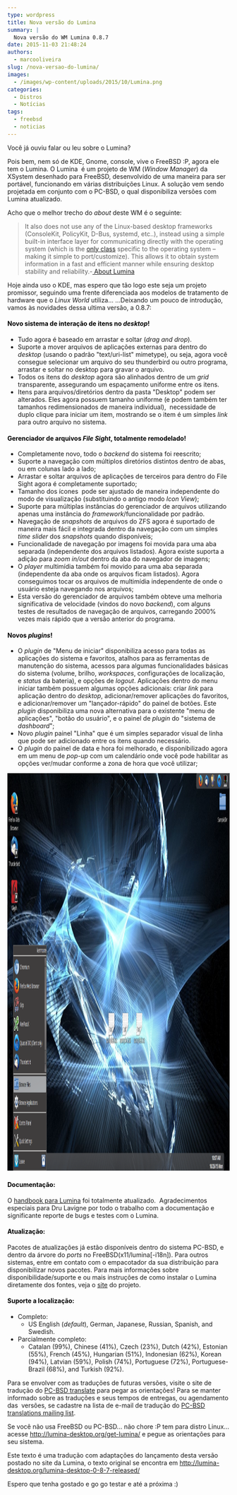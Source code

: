```yaml
---
type: wordpress
title: Nova versão do Lumina
summary: |
  Nova versão do WM Lumina 0.8.7
date: 2015-11-03 21:48:24
authors:
  - marcooliveira
slug: /nova-versao-do-lumina/
images:
  - /images/wp-content/uploads/2015/10/Lumina.png
categories:
  - Distros
  - Notícias
tags:
  - freebsd
  - noticias
---
```


Você já ouviu falar ou leu sobre o Lumina?

Pois bem, nem só de KDE, Gnome, console, vive o FreeBSD :P, agora ele tem o Lumina. O Lumina  é um projeto de WM (<em>Window Manager</em>) da XSystem desenhado para FreeBSD, desenvolvido de uma maneira para ser portável, funcionando em várias distribuições Linux. A solução vem sendo projetada em conjunto com o PC-BSD, o qual disponibiliza versões com Lumina atualizado.

<!--more-->

Acho que o melhor trecho do <em>about</em> deste WM é o seguinte:
<blockquote>It also does not use any of the Linux-based desktop frameworks (ConsoleKit, PolicyKit, D-Bus, systemd, etc..), instead using a simple built-in interface layer for communicating directly with the operating system (which is the <a href="https://github.com/pcbsd/lumina/blob/master/libLumina/LuminaOS.h" target="_blank">only class</a> specific to the operating system – making it simple to port/customize). This allows it to obtain system information in a fast and efficient manner while ensuring desktop stability and reliability.-<a href="http://lumina-desktop.org/" target="_blank"> About Lumina</a></blockquote>
Hoje ainda uso o KDE, mas espero que tão logo este seja um projeto promissor, seguindo uma frente diferenciada aos modelos de tratamento de hardware que o <em>Linux World</em> utiliza... ...Deixando um pouco de introdução, vamos às novidades dessa ultima versão, a 0.8.7:
<h4><span style="color: #000000;">Novo sistema de interação de itens no <em>desktop</em>!</span></h4>
<ul>
	<li>Tudo agora é baseado em arrastar e soltar (<em>drag and drop</em>).</li>
	<li>Suporte a mover arquivos de aplicações externas para dentro do <em>desktop</em> (usando o padrão "text/uri-list" mimetype), ou seja, agora você consegue selecionar um arquivo do seu thunderbird ou outro programa, arrastar e soltar no desktop para gravar o arquivo.</li>
	<li>Todos os itens do <em>desktop</em> agora são alinhados dentro de um <em>grid</em> transparente, assegurando um espaçamento uniforme entre os itens.</li>
	<li>Itens para arquivos/diretórios dentro da pasta "Desktop" podem ser alterados. Eles agora possuem tamanho uniforme (e podem também ter tamanhos redimensionados de maneira individual),  necessidade de duplo clique para iniciar um item, mostrando se o item é um simples <em>link</em> para outro arquivo no sistema.</li>
</ul>
<h4><span style="color: #000000;">Gerenciador de arquivos <em>File Sight</em>, totalmente remodelado!</span></h4>
<ul>
	<li>Completamente novo, todo o <em>backend</em> do sistema foi reescrito;</li>
	<li>Suporte a navegação com múltiplos diretórios distintos dentro de abas, ou em colunas lado a lado;</li>
	<li>Arrastar e soltar arquivos de aplicações de terceiros para dentro do File Sight agora é completamente suportado;</li>
	<li>Tamanho dos ícones  pode ser ajustado de maneira independente do modo de visualização (substituindo o antigo modo <em>Icon View</em>);</li>
	<li>Suporte para múltiplas instâncias do gerenciador de arquivos utilizando apenas uma instância do <em>framework</em>/funcionalidade por padrão.</li>
	<li>Navegação de <em>snapshots</em> de arquivos do ZFS agora é suportado de maneira mais fácil e integrada dentro da navegação com um simples <em>time slider</em> dos <em>snapshots</em> quando disponíveis;</li>
	<li>Funcionalidade de navegação por imagens foi movida para uma aba separada (independente dos arquivos listados). Agora existe suporta a adição para <em>zoom in/out</em> dentro da aba do navegador de imagens;</li>
	<li>O <em>player</em> multimídia também foi movido para uma aba separada (independente da aba onde os arquivos ficam listados). Agora conseguimos tocar os arquivos de multimídia independente de onde o usuário esteja navegando nos arquivos;</li>
	<li>Esta versão do gerenciador de arquivos também obteve uma melhoria significativa de velocidade (vindos do novo <em>backend</em>), com alguns testes de resultados de navegação de arquivos, carregando 2000% vezes mais rápido que a versão anterior do programa.</li>
</ul>
<h4><span style="color: #000000;">Novos <em>plugins</em>!</span></h4>
<ul>
	<li>O <em>plugin</em> de "Menu de iniciar" disponibiliza acesso para todas as aplicações do sistema e favoritos, atalhos para as ferramentas de manutenção do sistema, acessos para algumas funcionalidades básicas do sistema (volume, brilho, <em>workspaces</em>, configurações de localização, e <em>status</em> da bateria), e opções de <em>logout</em>. Aplicações dentro do menu iniciar também possuem algumas opções adicionais: criar <em>link</em> para aplicação dentro do <em>desktop</em>, adicionar/remover aplicações do favoritos, e adicionar/remover um "lançador-rápido" do painel de botões. Este <em>plugin</em> disponibiliza uma nova alternativa para o existente "menu de aplicações", "botão do usuário", e o painel de <em>plugin</em> do "sistema de <em>dashboard</em>";</li>
	<li>Novo <em>plugin</em> painel "Linha" que é um simples separador visual de linha que pode ser adicionado entre os itens quando necessário.</li>
	<li>O <em>plugin</em> do painel de data e hora foi melhorado, e disponibilizado agora em um menu de <em>pop-up</em> com um calendário onde você pode habilitar as opções ver/mudar conforme a zona de hora que você utilizar;</li>
</ul>
<a href="/images/wp-content/uploads/2015/10/desktop-startmenu-final.png"><img class="aligncenter size-full wp-image-3916" src="/images/wp-content/uploads/2015/10/desktop-startmenu-final.png" alt="desktop-startmenu-final" width="1600" height="900" /></a>
<h4><span style="color: #000000;">Documentação:</span></h4>
O <a href="http://lumina-desktop.org/handbook/" target="_blank">handbook para Lumina</a> foi totalmente atualizado.  Agradecimentos especiais para Dru Lavigne por todo o trabalho com a documentação e significante reporte de bugs e testes com o Lumina.
<h4><span style="color: #000000;">Atualização:</span></h4>
Pacotes de atualizações já estão disponíveis dentro do sistema PC-BSD, e dentro da árvore do <em>ports</em> no FreeBSD(x11/lumina[-i18n]). Para outros sistemas, entre em contato com o empacotador da sua distribuição para disponibilizar novos pacotes. Para mais informações sobre disponibilidade/suporte e ou mais instruções de como instalar o Lumina diretamente dos fontes, veja o <a href="http://lumina-desktop.org/get-lumina/" target="_blank">site</a> do projeto.
<h4><span style="color: #000000;">Suporte a localização:</span></h4>
<ul>
	<li>Completo:
<ul>
	<li>US English (<em>default</em>), German, Japanese, Russian, Spanish, and Swedish.</li>
</ul>
</li>
	<li>Parcialmente completo:
<ul>
	<li>Catalan (99%), Chinese (41%), Czech (23%), Dutch (42%), Estonian (55%), French (45%), Hungarian (51%), Indonesian (62%), Korean (94%), Latvian (59%), Polish (74%), Portuguese (72%), Portuguese-Brazil (68%), and Turkish (92%).</li>
</ul>
</li>
</ul>
Para se envolver com as traduções de futuras versões, visite o site de tradução do <a href="http://translate.pcbsd.org/projects/lumina/" target="_blank">PC-BSD translate</a> para pegar as orientações! Para se manter informado sobre as traduções e seus tempos de entregas, ou agendamento das  versões, se cadastre na lista de e-mail de tradução do <a href="http://lists.pcbsd.org/mailman/listinfo/translations" target="_blank">PC-BSD translations mailing list</a>.

<span class="message_content">Se você não usa</span> FreeBSD ou PC-BSD... não chore :P tem para distro Linux... acesse <a href="http://lumina-desktop.org/get-lumina/" target="_blank">http://lumina-desktop.org/get-lumina/</a> e pegue as orientações para seu sistema.

Este texto é uma tradução com adaptações do lançamento desta versão postado no site da Lumina, o texto original se encontra em <a href="http://lumina-desktop.org/lumina-desktop-0-8-7-released/" target="_blank">http://lumina-desktop.org/lumina-desktop-0-8-7-released/</a>

Espero que tenha gostado e go go testar e até a próxima :)